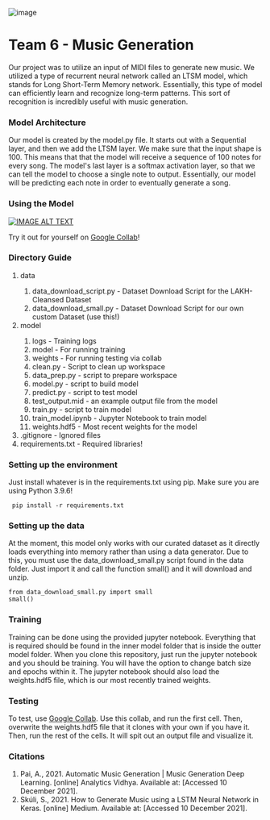 ![image](https://user-images.githubusercontent.com/17093016/145522974-9b977c45-7b94-41a9-b136-3cf7f6da0a23.png)

<h1> Team 6 - Music Generation </h1>

<p>
  Our project was to utilize an input of MIDI files to generate new music. We utilized a type of recurrent neural network called an LTSM model, which stands for Long Short-Term Memory network.
  Essentially, this type of model can efficiently learn and recognize long-term patterns. This sort of recognition is incredibly useful with music generation.
</p>

<h3> Model Architecture </h3>
<p>
  Our model is created by the model.py file. It starts out with a Sequential layer, and then we add the LTSM layer. We make sure that the input shape is 100. This means that that
  the model will receive a sequence of 100 notes for every song. The model's last layer is a softmax activation layer, so that we can tell the model to choose a single note to output.
  Essentially, our model will be predicting each note in order to eventually generate a song.
</p>

<h3> Using the Model </h3>

[![IMAGE ALT TEXT](http://img.youtube.com/vi/m5mM3cCsIO0/0.jpg)](http://www.youtube.com/watch?v=m5mM3cCsIO0 "Demonstration")
<p>Try it out for yourself on <a href="https://drive.google.com/file/d/1rOWSiBm9kovAXVz6Hgv3fTxvnqr1a4D1/view?usp=sharing">Google Collab</a>!</p>

<h3> Directory Guide </h3>
<ol>
  <li>data</li>
  <ol>
   <li>data_download_script.py - Dataset Download Script for the LAKH-Cleansed Dataset</li>
   <li>data_download_small.py - Dataset Download Script for our own custom Dataset (use this!)</li>
  </ol>
  <li>model</li>
  <ol>
   <li>logs - Training logs</li>
   <li>model - For running training</li>
   <li>weights - For running testing via collab</li>
   <li>clean.py - Script to clean up workspace</li>
   <li>data_prep.py - script to prepare workspace</li>
   <li>model.py - script to build model</li>
   <li>predict.py - script to test model</li>
   <li>test_output.mid - an example output file from the model</li>
   <li>train.py - script to train model</li>
   <li>train_model.ipynb - Jupyter Notebook to train model</li>
   <li>weights.hdf5 - Most recent weights for the model</li>
  </ol>
<li>.gitignore - Ignored files</li>
<li>requirements.txt - Required libraries!</li>
</ol>

<h3> Setting up the environment </h3>
<p> Just install whatever is in the requirements.txt using pip. Make sure you are using Python 3.9.6! </p>
<code> pip install -r requirements.txt </code>

<h3> Setting up the data </h3>
<p> At the moment, this model only works with our curated dataset as it directly loads everything into memory rather than using a data generator. Due to this, you must use the
  data_download_small.py script found in the data folder. Just import it and call the function small() and it will download and unzip. </p>

```
from data_download_small.py import small
small()
```
<h3> Training </h3>
<p> 
Training can be done using the provided jupyter notebook. Everything that is required should be found in the inner model folder that is inside the outter model folder. When you clone this repository, just run the jupyter notebook and you should be training. You will have the option to change batch size and epochs within it. The jupyter notebook should also load the weights.hdf5 file, which is our most recently trained weights.
  
<h3> Testing </h3>
To test, use <a href="https://drive.google.com/file/d/1rOWSiBm9kovAXVz6Hgv3fTxvnqr1a4D1/view?usp=sharing">Google Collab</a>. Use this collab, and run the first cell. Then, overwrite the weights.hdf5 file that it clones with your own if you have it. Then, run the rest of the cells. It will spit out an output file and visualize it.
</p>

<h3> Citations </h3>
<ol>
  <li>
    Pai, A., 2021. Automatic Music Generation | Music Generation Deep Learning. [online] Analytics Vidhya. Available at: <https://www.analyticsvidhya.com/blog/2020/01/how-to-perform-automatic-music-generation/> [Accessed 10 December 2021].
  </li>
  <li>
    Skúli, S., 2021. How to Generate Music using a LSTM Neural Network in Keras. [online] Medium. Available at: <https://towardsdatascience.com/how-to-generate-music-using-a-lstm-neural-network-in-keras-68786834d4c5> [Accessed 10 December 2021].
  </li>
</ol>
